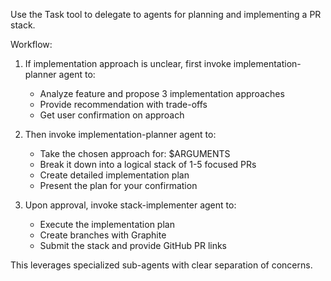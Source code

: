 Use the Task tool to delegate to agents for planning and implementing a PR stack.

Workflow:
1. If implementation approach is unclear, first invoke implementation-planner agent to:
   - Analyze feature and propose 3 implementation approaches
   - Provide recommendation with trade-offs
   - Get user confirmation on approach

2. Then invoke implementation-planner agent to:
   - Take the chosen approach for: $ARGUMENTS
   - Break it down into a logical stack of 1-5 focused PRs
   - Create detailed implementation plan
   - Present the plan for your confirmation

3. Upon approval, invoke stack-implementer agent to:
   - Execute the implementation plan
   - Create branches with Graphite
   - Submit the stack and provide GitHub PR links

This leverages specialized sub-agents with clear separation of concerns.
